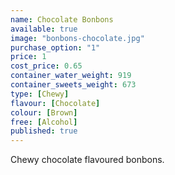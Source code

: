 ```yaml
---
name: Chocolate Bonbons
available: true
image: "bonbons-chocolate.jpg"
purchase_option: "1"
price: 1
cost_price: 0.65
container_water_weight: 919
container_sweets_weight: 673
type: [Chewy]
flavour: [Chocolate]
colour: [Brown]
free: [Alcohol]
published: true
---
```

Chewy chocolate flavoured bonbons.